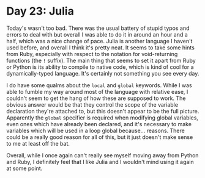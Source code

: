 # Day 23: Julia

Today's wasn't too bad. There was the usual battery of stupid typos and errors to deal with but overall I was able to
do it in around an hour and a half, which was a nice change of pace. Julia is another language I haven't used before,
and overall I think it's pretty neat. It seems to take some hints from Ruby, especially with respect to the notation for
void-returning functions (the `!` suffix). The main thing that seems to set it apart from Ruby or Python is its ability
to compile to native code, which is kind of cool for a dynamically-typed language. It's certainly not something you see
every day.

I do have some qualms about the `local` and `global` keywords. While I was able to fumble my way around most of the
language with relative ease, I couldn't seem to get the hang of how these are supposed to work. The obvious answer would
be that they control the scope of the variable declaration they're attached to, but this doesn't appear to be the full
picture. Apparently the `global` specifier is required when modifying global variables, even ones which have already
been declared, and it's necessary to make variables which will be used in a loop global because... reasons. There could
be a really good reason for all of this, but it just doesn't make sense to me at least off the bat.

Overall, while I once again can't really see myself moving away from Python and Ruby, I definitely feel that I like
Julia and I wouldn't mind using it again at some point.
